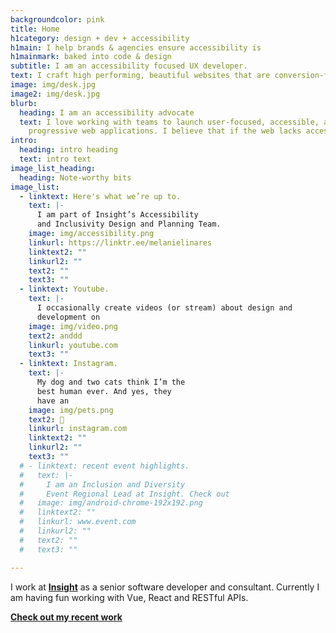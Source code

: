 ```yaml
---
backgroundcolor: pink
title: Home
h1category: design + dev + accessibility
h1main: I help brands & agencies ensure accessibility is
h1mainmark: baked into code & design
subtitle: I am an accessibility focused UX developer.
text: I craft high performing, beautiful websites that are conversion-focused & user friendly.
image: img/desk.jpg
image2: img/desk.jpg
blurb:
  heading: I am an accessibility advocate
  text: I love working with teams to launch user-focused, accessible, and
    progressive web applications. I believe that if the web lacks access then it is missing its purpose. As of August 2021 I am certified as a web accessibility specialist through IAAP.
intro:
  heading: intro heading
  text: intro text
image_list_heading:
  heading: Note-worthy bits
image_list:
  - linktext: Here's what we’re up to.
    text: |-
      I am part of Insight’s Accessibility 
      and Inclusivity Design and Planning Team.
    image: img/accessibility.png
    linkurl: https://linktr.ee/melanielinares
    linktext2: ""
    linkurl2: ""
    text2: ""
    text3: ""
  - linktext: Youtube.
    text: |-
      I occasionally create videos (or stream) about design and 
      development on
    image: img/video.png
    text2: anddd
    linkurl: youtube.com
    text3: ""
  - linktext: Instagram.
    text: |-
      My dog and two cats think I’m the 
      best human ever. And yes, they 
      have an
    image: img/pets.png
    text2: 📸
    linkurl: instagram.com
    linktext2: ""
    linkurl2: ""
    text3: ""
  # - linktext: recent event highlights.
  #   text: |-
  #     I am an Inclusion and Diversity 
  #     Event Regional Lead at Insight. Check out
  #   image: img/android-chrome-192x192.png
  #   linktext2: ""
  #   linkurl: www.event.com
  #   linkurl2: ""
  #   text2: ""
  #   text3: ""

---
```

I work at **[Insight](google.com)** as a senior software developer and consultant. Currently I am having fun working with Vue, React and RESTful APIs.

**[Check out my recent work](/post)**